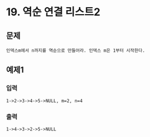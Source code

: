 # 19. 역순 연결 리스트2
## 문제
```
인덱스m에서 n까지를 역순으로 만들어라. 인덱스 m은 1부터 시작한다.
```

## 예제1
### 입력
```
1->2->3->4->5->NULL, m=2, n=4
```

### 출력
```
1->4->3->2->5->NULL
```
